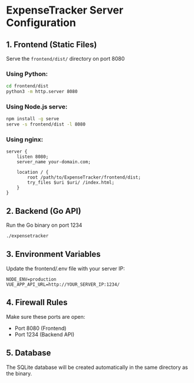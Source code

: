 # ExpenseTracker Server Configuration

## 1. Frontend (Static Files)
Serve the `frontend/dist/` directory on port 8080

### Using Python:
```bash
cd frontend/dist
python3 -m http.server 8080
```

### Using Node.js serve:
```bash
npm install -g serve
serve -s frontend/dist -l 8080
```

### Using nginx:
```nginx
server {
    listen 8080;
    server_name your-domain.com;
    
    location / {
        root /path/to/ExpenseTracker/frontend/dist;
        try_files $uri $uri/ /index.html;
    }
}
```

## 2. Backend (Go API)
Run the Go binary on port 1234

```bash
./expensetracker
```

## 3. Environment Variables
Update the frontend/.env file with your server IP:
```
NODE_ENV=production
VUE_APP_API_URL=http://YOUR_SERVER_IP:1234/
```

## 4. Firewall Rules
Make sure these ports are open:
- Port 8080 (Frontend)
- Port 1234 (Backend API)

## 5. Database
The SQLite database will be created automatically in the same directory as the binary.
